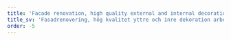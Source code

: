 ```yaml
---
title: 'Facade renovation, high quality external and internal decoration work.'
title_sv: 'Fasadrenovering, hög kvalitet yttre och inre dekoration arbete.'
order: -5
---
```

